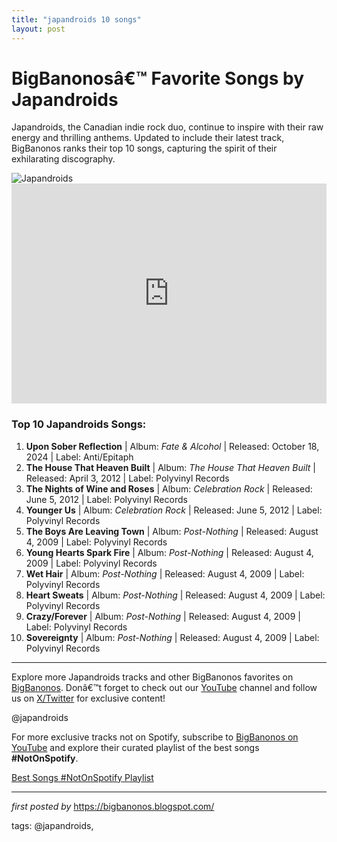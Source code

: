 ```yaml
---
title: "japandroids 10 songs"
layout: post
---
```

<!-- Title of the Post -->
<h1>BigBanonosâ€™ Favorite Songs by Japandroids</h1> <!-- Introductory Text -->
<p>Japandroids, the Canadian indie rock duo, continue to inspire with their raw energy and thrilling anthems. Updated to include their latest track, BigBanonos ranks their top 10 songs, capturing the spirit of their exhilarating discography.</p> <!-- Featured Image -->
<div> <img src="https://i.scdn.co/image/ab67616d00001e02f491e7fdb94588792b12b7fe" alt="Japandroids">
</div> <!-- Spotify Embed -->
<div> <iframe src="https://open.spotify.com/embed/playlist/0WKHrXCfmj8spjrXj84vmZ?utm_source=generator" width="100%" height="352" frameBorder="0" allowfullscreen="" allow="autoplay; clipboard-write; encrypted-media; fullscreen; picture-in-picture" loading="lazy"></iframe>
</div> <!-- Song Information -->
<h3>Top 10 Japandroids Songs:</h3>
<ol> <li><strong>Upon Sober Reflection</strong> | Album: <em>Fate & Alcohol</em> | Released: October 18, 2024 | Label: Anti/Epitaph</li> <li><strong>The House That Heaven Built</strong> | Album: <em>The House That Heaven Built</em> | Released: April 3, 2012 | Label: Polyvinyl Records</li> <li><strong>The Nights of Wine and Roses</strong> | Album: <em>Celebration Rock</em> | Released: June 5, 2012 | Label: Polyvinyl Records</li> <li><strong>Younger Us</strong> | Album: <em>Celebration Rock</em> | Released: June 5, 2012 | Label: Polyvinyl Records</li> <li><strong>The Boys Are Leaving Town</strong> | Album: <em>Post-Nothing</em> | Released: August 4, 2009 | Label: Polyvinyl Records</li> <li><strong>Young Hearts Spark Fire</strong> | Album: <em>Post-Nothing</em> | Released: August 4, 2009 | Label: Polyvinyl Records</li> <li><strong>Wet Hair</strong> | Album: <em>Post-Nothing</em> | Released: August 4, 2009 | Label: Polyvinyl Records</li> <li><strong>Heart Sweats</strong> | Album: <em>Post-Nothing</em> | Released: August 4, 2009 | Label: Polyvinyl Records</li> <li><strong>Crazy/Forever</strong> | Album: <em>Post-Nothing</em> | Released: August 4, 2009 | Label: Polyvinyl Records</li> <li><strong>Sovereignty</strong> | Album: <em>Post-Nothing</em> | Released: August 4, 2009 | Label: Polyvinyl Records</li>
</ol> <!-- Footer Links -->
<hr />
<p>Explore more Japandroids tracks and other BigBanonos favorites on <a href="https://bigbanonos.blogspot.com/" target="_blank">BigBanonos</a>. Donâ€™t forget to check out our <a href="https://www.youtube.com/@BigBanonos" target="_blank">YouTube</a> channel and follow us on <a href="https://x.com/bigbanonos" target="_blank">X/Twitter</a> for exclusive content!</p> <!-- Tags -->
<p>@japandroids</p>


<!--Subscribe and Playlist Links-->
<div>
    <p>For more exclusive tracks not on Spotify, subscribe to <a href="https://www.youtube.com/@BigBanonos" target="_blank">BigBanonos on YouTube</a> and explore their curated playlist of the best songs <strong>#NotOnSpotify</strong>.</p>
    <p><a href="https://www.youtube.com/playlist?list=PLtuNtuTatqI0kFahUCbtbfenC_ET5O_tr" target="_blank">Best Songs #NotOnSpotify Playlist<br /></a></p></div>

<hr />

<p><em>first posted by</em> <a href="https://bigbanonos.blogspot.com/" rel="noopener" target="_new">https://bigbanonos.blogspot.com/</a></p>

<p>tags: @japandroids,</p>
